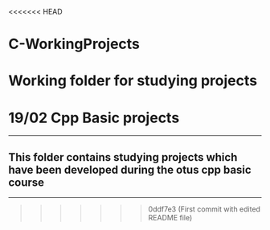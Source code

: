 <<<<<<< HEAD
# C-WorkingProjects
Working folder for studying projects 
=======
# **19/02 Cpp Basic projects** 
---
## This folder contains studying projects which have been developed during the otus cpp basic course 
---
>>>>>>> 0ddf7e3 (First commit with edited README file)
